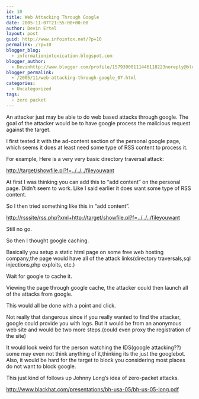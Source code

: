 ```yaml
---
id: 10
title: Web Attacking Through Google
date: 2005-11-07T21:55:00+00:00
author: Devin Ertel
layout: post
guid: http://www.infointox.net/?p=10
permalink: /?p=10
blogger_blog:
  - informationintoxication.blogspot.com
blogger_author:
  - Devinhttp://www.blogger.com/profile/15793900111446118223noreply@blogger.com
blogger_permalink:
  - /2005/11/web-attacking-through-google_07.html
categories:
  - Uncategorized
tags:
  - zero packet
---
```

An attacker just may be able to do web based attacks through google. The goal of the attacker would be to have google process the malicious request against the target.

I first tested it with the ad-content section of the personal google page, which seems it does at least need some type of RSS content to process it.

For example, Here is a very very basic directory traversal attack:
  
<http://target/showfile.pl?f=../../../fileyouwant>

At first I was thinking you can add this to &#8220;add content&#8221; on the personal page. Didn&#8217;t seem to work. Like I said earlier it does want some type of RSS content.

So I then tried something like this in &#8220;add content&#8221;.
  
<http://rsssite/rss.php?xml+http://target/showfile.pl?f=../../../fileyouwant>

Still no go.

So then I thought google caching.
  
Basically you setup a static html page on some free web hosting company,the page would have all of the attack links(directory traversals,sql injections,php exploits, etc.)

Wait for google to cache it.
  
Viewing the page through google cache, the attacker could then launch all of the attacks from google.
  
This would all be done with a point and click.

Not really that dangerous since if you really wanted to find the attacker, google could provide you with logs. But it would be from an anonymous web site and would be two more steps.(could even proxy the registration of the site)

It would look weird for the person watching the IDS(google attacking??) some may even not think anything of it,thinking its the just the googlebot. Also, it would be hard for the target to block you considering most places do not want to block google.

This just kind of follows up Johnny Long&#8217;s idea of zero-packet attacks.
  
<http://www.blackhat.com/presentations/bh-usa-05/bh-us-05-long.pdf>